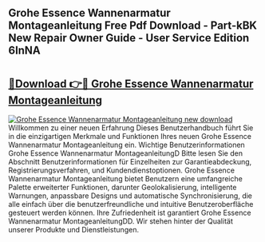 ## Grohe Essence Wannenarmatur Montageanleitung Free Pdf Download - Part-kBK New Repair Owner Guide - User Service Edition 6InNA

# <h2><a href="http://df8izo8.blite.top/?on=Grohe+Essence+Wannenarmatur+Montageanleitung">🔗Download 👉🔴 Grohe Essence Wannenarmatur Montageanleitung</a></h2>

[![Grohe Essence Wannenarmatur Montageanleitung new download](https://i.imgur.com/lujVjoI.png)](http://df8izo8.blite.top/?on=Grohe+Essence+Wannenarmatur+Montageanleitung)
Willkommen zu einer neuen Erfahrung Dieses Benutzerhandbuch führt Sie in die einzigartigen Merkmale und Funktionen Ihres neuen Grohe Essence Wannenarmatur Montageanleitung ein. Wichtige Benutzerinformationen Grohe Essence Wannenarmatur MontageanleitungD Bitte lesen Sie den Abschnitt Benutzerinformationen für Einzelheiten zur Garantieabdeckung, Registrierungsverfahren, und Kundendienstoptionen. Grohe Essence Wannenarmatur Montageanleitung bietet Benutzern eine umfangreiche Palette erweiterter Funktionen, darunter Geolokalisierung, intelligente Warnungen, anpassbare Designs und automatische Synchronisierung, die alle einfach über die benutzerfreundliche und intuitive Benutzeroberfläche gesteuert werden können. Ihre Zufriedenheit ist garantiert Grohe Essence Wannenarmatur MontageanleitungDD. Wir stehen hinter der Qualität unserer Produkte und Dienstleistungen.
